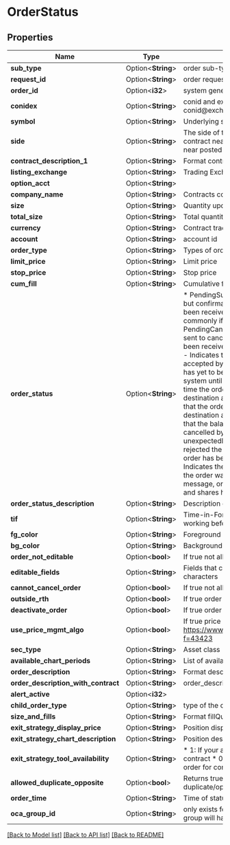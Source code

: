# OrderStatus

## Properties

Name | Type | Description | Notes
------------ | ------------- | ------------- | -------------
**sub_type** | Option<**String**> | order sub-type | [optional]
**request_id** | Option<**String**> | order request id | [optional]
**order_id** | Option<**i32**> | system generated order id, unique per account | [optional]
**conidex** | Option<**String**> | conid and exchange. Format supports conid or conid@exchange | [optional]
**symbol** | Option<**String**> | Underlying symbol | [optional]
**side** | Option<**String**> | The side of the market of the order.   * B - Buy contract near posted ask price   * S - Sell contract near posted bid price   * X - Option expired  | [optional]
**contract_description_1** | Option<**String**> | Format contract name | [optional]
**listing_exchange** | Option<**String**> | Trading Exchange or Venue | [optional]
**option_acct** | Option<**String**> |  | [optional]
**company_name** | Option<**String**> | Contracts company name | [optional]
**size** | Option<**String**> | Quantity updated | [optional]
**total_size** | Option<**String**> | Total quantity | [optional]
**currency** | Option<**String**> | Contract traded currency | [optional]
**account** | Option<**String**> | account id | [optional]
**order_type** | Option<**String**> | Types of orders | [optional]
**limit_price** | Option<**String**> | Limit price | [optional]
**stop_price** | Option<**String**> | Stop price | [optional]
**cum_fill** | Option<**String**> | Cumulative fill | [optional]
**order_status** | Option<**String**> | *  PendingSubmit - Indicates the order was sent, but confirmation has not been received that it has been received by the destination.                    Occurs most commonly if an exchange is closed. *  PendingCancel - Indicates that a request has been sent to cancel an order but confirmation has not been received of its cancellation. *  PreSubmitted - Indicates that a simulated order type has been accepted by the IBKR system and that this order has yet to be elected.                   The order is held in the IBKR system until the election criteria are met. At that time the order is transmitted to the order destination as specified. *  Submitted - Indicates that the order has been accepted at the order destination and is working. *  Cancelled - Indicates that the balance of the order has been confirmed cancelled by the IB system.                This could occur unexpectedly when IB or the destination has rejected the order. *  Filled - Indicates that the order has been completely filled. *  Inactive - Indicates the order is not working, for instance if the order was invalid and triggered an error message,               or if the order was to short a security and shares have not yet been located.  | [optional]
**order_status_description** | Option<**String**> | Description of the order status | [optional]
**tif** | Option<**String**> | Time-in-Force - length of time order will continue working before it is canceled. | [optional]
**fg_color** | Option<**String**> | Foreground color in hex format | [optional]
**bg_color** | Option<**String**> | Background color in hex format | [optional]
**order_not_editable** | Option<**bool**> | If true not allowed to modify order | [optional]
**editable_fields** | Option<**String**> | Fields that can be edited in escaped unicode characters | [optional]
**cannot_cancel_order** | Option<**bool**> | If true not allowed to cancel order | [optional]
**outside_rth** | Option<**bool**> | If true order trades outside regular trading hours | [optional]
**deactivate_order** | Option<**bool**> | If true order is de-activated | [optional]
**use_price_mgmt_algo** | Option<**bool**> | If true price management algo is enabled, refer to https://www.interactivebrokers.com/en/index.php?f=43423 | [optional]
**sec_type** | Option<**String**> | Asset class | [optional]
**available_chart_periods** | Option<**String**> | List of available chart periods | [optional]
**order_description** | Option<**String**> | Format description of order | [optional]
**order_description_with_contract** | Option<**String**> | order_description with the symbol | [optional]
**alert_active** | Option<**i32**> |  | [optional]
**child_order_type** | Option<**String**> | type of the child order | [optional]
**size_and_fills** | Option<**String**> | Format fillQuantity\\totalQuantity | [optional]
**exit_strategy_display_price** | Option<**String**> | Position display price | [optional]
**exit_strategy_chart_description** | Option<**String**> | Position description to display on chart | [optional]
**exit_strategy_tool_availability** | Option<**String**> | * 1: If your account has position or order for contract * 0: If your account has no position or order for contract  | [optional]
**allowed_duplicate_opposite** | Option<**bool**> | Returns true if contract supports duplicate/opposite side order. | [optional]
**order_time** | Option<**String**> | Time of status update in unix time | [optional]
**oca_group_id** | Option<**String**> | only exists for oca orders, oca orders in same group will have same id | [optional]

[[Back to Model list]](../README.md#documentation-for-models) [[Back to API list]](../README.md#documentation-for-api-endpoints) [[Back to README]](../README.md)


